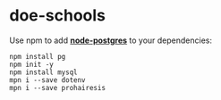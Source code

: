 # doe-schools

Use npm to add [**node-postgres**](https://node-postgres.com/) to your dependencies:

```
npm install pg
npm init -y
npm install mysql
mpn i --save dotenv
mpn i --save prohairesis
```
